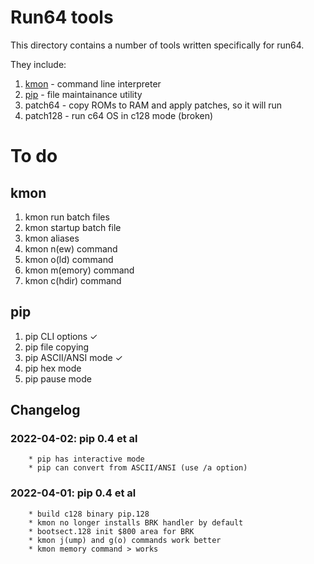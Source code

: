 # Run64 tools

This directory contains a number of tools written specifically for run64.

They include:

1. [kmon](../docs/kmon.md) - command line interpreter
1. [pip](../docs/pip.md) - file maintainance utility        
1. patch64 - copy ROMs to RAM and apply patches, so it will run
1. patch128 - run c64 OS in c128 mode (broken)

# To do

## kmon
1. kmon run batch files
1. kmon startup batch file 
1. kmon aliases
1. kmon n(ew) command
1. kmon o(ld) command
1. kmon m(emory) command
1. kmon c(hdir) command

## pip
1. pip CLI options &check;
1. pip file copying
1. pip ASCII/ANSI mode &check;
1. pip hex mode
1. pip pause mode

## Changelog

### 2022-04-02: pip 0.4 et al
        * pip has interactive mode
        * pip can convert from ASCII/ANSI (use /a option)

### 2022-04-01: pip 0.4 et al
        * build c128 binary pip.128
        * kmon no longer installs BRK handler by default
        * bootsect.128 init $800 area for BRK
        * kmon j(ump) and g(o) commands work better
        * kmon memory command > works

